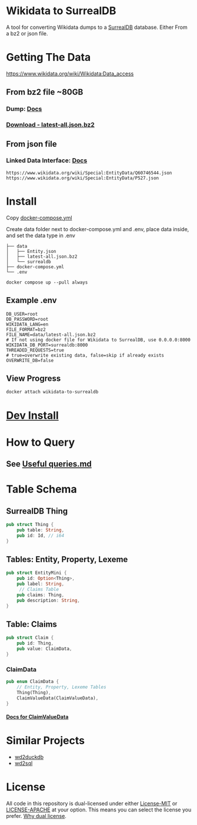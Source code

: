 # Wikidata to SurrealDB
A tool for converting Wikidata dumps to a [SurrealDB](https://surrealdb.com/) database. Either From a bz2 or json file.

# Getting The Data
https://www.wikidata.org/wiki/Wikidata:Data_access

## From bz2 file ~80GB
### Dump: [Docs](https://www.wikidata.org/wiki/Wikidata:Database_download)
### [Download - latest-all.json.bz2](https://dumps.wikimedia.org/wikidatawiki/entities/latest-all.json.bz2)

## From json file
### Linked Data Interface: [Docs](https://www.wikidata.org/wiki/Wikidata:Data_access#Linked_Data_Interface_(URI)) 
```
https://www.wikidata.org/wiki/Special:EntityData/Q60746544.json
https://www.wikidata.org/wiki/Special:EntityData/P527.json
```

# Install
Copy [docker-compose.yml](./docker-compose.yml)

Create data folder next to docker-compose.yml and .env, place data inside, and set the data type in .env   
```
├── data
│   ├── Entity.json
│   ├── latest-all.json.bz2
│   └── surrealdb
├── docker-compose.yml
└── .env
```

`docker compose up --pull always`

## Example .env
``` 
DB_USER=root
DB_PASSWORD=root
WIKIDATA_LANG=en
FILE_FORMAT=bz2
FILE_NAME=data/latest-all.json.bz2
# If not using docker file for Wikidata to SurrealDB, use 0.0.0.0:8000
WIKIDATA_DB_PORT=surrealdb:8000
THREADED_REQUESTS=true
# true=overwrite existing data, false=skip if already exists
OVERWRITE_DB=false
```

## View Progress
`docker attach wikidata-to-surrealdb`

# [Dev Install](./CONTRIBUTING.md#dev-install)

# How to Query
## See [Useful queries.md](./Useful%20queries.md)

# Table Schema
## SurrealDB Thing
```rust
pub struct Thing {
    pub table: String,
    pub id: Id, // i64
}
```

## Tables: Entity, Property, Lexeme
```rust
pub struct EntityMini {
    pub id: Option<Thing>,
    pub label: String,
     // Claims Table
    pub claims: Thing,
    pub description: String,
}
```

## Table: Claims
```rust
pub struct Claim {
    pub id: Thing,
    pub value: ClaimData,
}
```

### ClaimData
```rust
pub enum ClaimData {
    // Entity, Property, Lexeme Tables
    Thing(Thing), 
    ClaimValueData(ClaimValueData),
}
```
#### [Docs for ClaimValueData](https://docs.rs/wikidata/0.3.1/wikidata/enum.ClaimValueData.html)

# Similar Projects
- [wd2duckdb](https://github.com/weso/wd2duckdb)
- [wd2sql](https://github.com/p-e-w/wd2sql)

# License
All code in this repository is dual-licensed under either [License-MIT](./LICENSE-MIT) or [LICENSE-APACHE](./LICENSE-Apache) at your option. This means you can select the license you prefer. [Why dual license](https://github.com/bevyengine/bevy/issues/2373).
